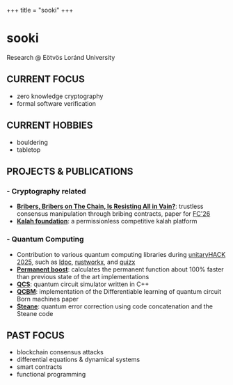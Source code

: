 +++
title = "sooki"
+++

# sooki

Research @ Eötvös Loránd University

## CURRENT FOCUS

- zero knowledge cryptography
- formal software verification

## CURRENT HOBBIES

- bouldering
- tabletop

## PROJECTS & PUBLICATIONS

### - Cryptography related

- **[Bribers, Bribers on The Chain, Is Resisting All in Vain?](https://eprint.iacr.org/2025/1719)**: trustless consensus manipulation through bribing contracts, paper for [FC'26](https://fc26.ifca.ai/)
- **[Kalah foundation](https://github.com/0xSooki/kalah-foundation)**: a permissionless competitive kalah platform

### - Quantum Computing

- Contribution to various quantum computing libraries during [unitaryHACK 2025](https://unitaryhack.dev/hackers/0xsooki/), such as [ldpc](https://github.com/quantumgizmos/ldpc), [rustworkx](https://github.com/Qiskit/rustworkx), and [quizx](https://github.com/zxcalc/quizx)
- **[Permanent boost](https://github.com/0xSooki/permanent-boost)**: calculates the permanent function about 100% faster than previous state of the art implementations
- **[QCS](https://github.com/0xSooki/qcs)**: quantum circuit simulator written in C++
- **[QCBM](https://github.com/0xSooki/qcbm)**: implementation of the Differentiable learning of quantum circuit Born machines paper
- **[Steane](https://github.com/0xSooki/steane)**: quantum error correction using code concatenation and the Steane code

## PAST FOCUS

- blockchain consensus attacks
- differential equations & dynamical systems
- smart contracts
- functional programming
